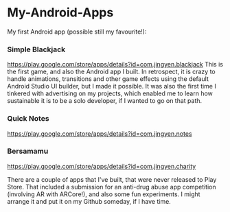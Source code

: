 # My-Android-Apps

My first Android app (possible still my favourite!):
### Simple Blackjack
https://play.google.com/store/apps/details?id=com.jingyen.blackjack
This is the first game, and also the Android app I built. In retrospect, it is crazy to handle animations, transitions and other game effects using the default Android Studio UI builder, but I made it possible. It was also the first time I tinkered with advertising on my projects, which enabled me to learn how sustainable it is to be a solo developer, if I wanted to go on that path.

### Quick Notes
https://play.google.com/store/apps/details?id=com.jingyen.notes

### Bersamamu
https://play.google.com/store/apps/details?id=com.jingyen.charity

There are a couple of apps that I've built, that were never released to Play Store. That included a submission for an anti-drug abuse app competition (involving AR with ARCore!), and also some fun experiments. I might arrange it and put it on my Github someday, if I have time.
